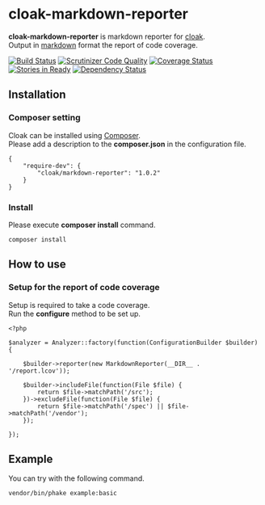 cloak-markdown-reporter
=======================

**cloak-markdown-reporter** is markdown reporter for [cloak](https://github.com/cloak-php/cloak).  
Output in [markdown](http://daringfireball.net/projects/markdown/) format the report of code coverage.

[![Build Status](https://travis-ci.org/cloak-php/cloak-markdown-reporter.svg?branch=master)](https://travis-ci.org/cloak-php/cloak-markdown-reporter)
[![Scrutinizer Code Quality](https://scrutinizer-ci.com/g/cloak-php/cloak-markdown-reporter/badges/quality-score.png?b=master)](https://scrutinizer-ci.com/g/cloak-php/cloak-markdown-reporter/?branch=master)
[![Coverage Status](https://coveralls.io/repos/cloak-php/cloak-markdown-reporter/badge.png)](https://coveralls.io/r/cloak-php/cloak-markdown-reporter)
[![Stories in Ready](https://badge.waffle.io/cloak-php/cloak-markdown-reporter.png?label=ready&title=Ready)](https://waffle.io/cloak-php/cloak-markdown-reporter)
[![Dependency Status](https://www.versioneye.com/user/projects/53fd595af4df15ce92000002/badge.svg?style=flat)](https://www.versioneye.com/user/projects/53fd595af4df15ce92000002)

Installation
------------------------------------------------

### Composer setting

Cloak can be installed using [Composer](https://getcomposer.org/).  
Please add a description to the **composer.json** in the configuration file.

	{
		"require-dev": {
			"cloak/markdown-reporter": "1.0.2"
		}
	}

### Install

Please execute **composer install** command.

	composer install


How to use
------------------------------------------------

### Setup for the report of code coverage

Setup is required to take a code coverage.  
Run the **configure** method to be set up.

	<?php

	$analyzer = Analyzer::factory(function(ConfigurationBuilder $builder) {

		$builder->reporter(new MarkdownReporter(__DIR__ . '/report.lcov'));

    	$builder->includeFile(function(File $file) {
        	return $file->matchPath('/src');
	    })->excludeFile(function(File $file) {
    	    return $file->matchPath('/spec') || $file->matchPath('/vendor');
	    });

	});


Example
------------------------------------------------

You can try with the following command.

	vendor/bin/phake example:basic
